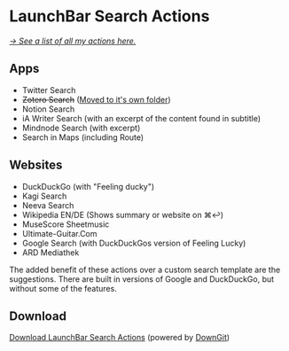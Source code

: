 # LaunchBar Search Actions

*[→ See a list of all my actions here.](https://ptujec.github.io/launchbar)* 

## Apps

- Twitter Search
- ~~Zotero Search~~ ([Moved to it's own folder](https://github.com/Ptujec/LaunchBar/tree/master/Zotero-Actions#readme))
- Notion Search
- iA Writer Search (with an excerpt of the content found in subtitle)
- Mindnode Search (with excerpt)
- Search in Maps (including Route)

## Websites

- DuckDuckGo (with "Feeling ducky")
- Kagi Search
- Neeva Search
- Wikipedia EN/DE (Shows summary or website on ⌘↩)
- MuseScore Sheetmusic
- Ultimate-Guitar.Com
- Google Search (with DuckDuckGos version of Feeling Lucky)
- ARD Mediathek

The added benefit of these actions over a custom search template are the suggestions. There are built in versions of Google and DuckDuckGo, but without some of the features.

## Download

[Download LaunchBar Search Actions](https://minhaskamal.github.io/DownGit/#/home?url=https://github.com/Ptujec/LaunchBar/tree/master/Search-Actions) (powered by [DownGit](https://github.com/MinhasKamal/DownGit))
